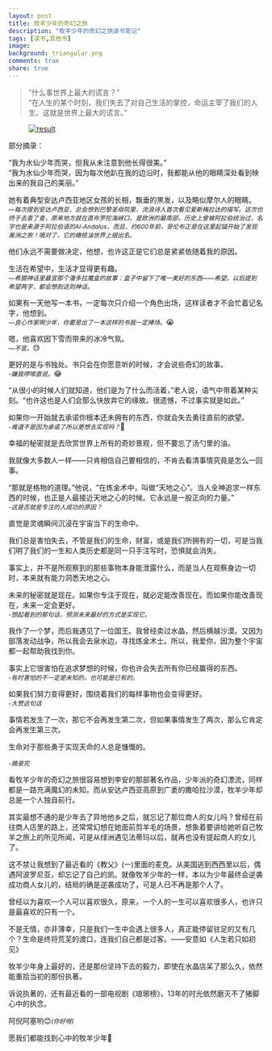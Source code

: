 ```yaml
---
layout: post
title: 牧羊少年的奇幻之旅
description: "牧羊少年的奇幻之旅读书笔记"
tags: [读书,其他书]
image:
background: triangular.png
comments: true
share: true
---
```


>“什么事世界上最大的谎言？”<br  />
>“在人生的某个时刻，我们失去了对自己生活的掌控，命运主宰了我们的人生。这就是世界上最大的谎言。”

<figure>
    <a href="http://img11.360buyimg.com//n0/jfs/t1108/113/658072268/147538/fdf524d/5539f258N565320de.jpg">
        <img src="http://img11.360buyimg.com//n0/jfs/t1108/113/658072268/147538/fdf524d/5539f258N565320de.jpg" alt="result" />
    </a>
</figure>

<!--more-->

部分摘录：

“我为水仙少年而哭，但我从未注意到他长得很美。”<br  />
“我为水仙少年而哭，因为每次他趴在我的边沿时，我都能从他的眼睛深处看到映出来的我自己的美丽。”

她有着典型安达卢西亚地区女孩的长相，飘垂的黑发，以及略似摩尔人的眼睛。<br  />
*<span style = "font-size: 12px">—每次提到安达卢西亚，总会想到巴黎圣母院里，流浪诗人首次看见爱斯梅拉达的描写。这次也终于去查了查，原来地方就在直布罗陀海峡口，是欧洲的最南部，历史上曾被阿拉伯统治过，名字也是来源于阿拉伯语的Al-Andalus，而且，约600年前，哥伦布正是在这里起锚开始了发现美洲之旅！哦对了，它的橄榄油世界上很出名。</span>*

他们永远不需要做决定，他想，也许这正是它们总是紧紧依随着我的原因。

生活在希望中，生活才显得更有趣。<br  />
*<span style = "font-size: 12px">—希腊神话里最宣那个潘多拉魔盒的故事：盒子中留下了唯一美好的东西——希望。以后提到希望两字，都会想到这则神话。</span>*

如果有一天他写一本书，一定每次只介绍一个角色出场，这样读者才不会忙着记名字，他想到。<br  />
*<span style = "font-size: 12px">—良心作家啊少年，你要是出了一本这样的书我一定捧场。</span>*😭

嗯，他喜欢因下雪而带来的冰冷气氛。<br  />
*<span style = "font-size: 12px">—不宣。</span>*😓

更好的是与书独处。书只会在你愿意听的时候，才会说些奇幻的故事。<br  />
*<span style = "font-size: 12px">-嫌我啰嗦直说。</span>*😂

“从很小的时候人们就知道，他们是为了什么而活着，”老人说，语气中带着某种尖刻。“也许这也是人们会那么快放弃它的缘故。很遗憾，不过事实就是如此。”

如果你一开始就去承诺你根本还未拥有的东西，你就会失去勇往直前的欲望。<br  />
*<span style = "font-size: 12px">-难道不是因为承诺了所以更想去实现吗？</span>*💭

幸福的秘密就是去欣赏世界上所有的奇妙景观，但不要忘了汤勺里的油。

我就像大多数人一样——只肯相信自己要相信的，不肯去看清事情究竟是怎么一回事。

“那就是格物的道理。”他说，“在炼金术中，叫做“天地之心”。当人全神追求一样东西的时候，也正是人最接近天地之心的时候。它永远是一股正向的力量。”<br  />
*<span style = "font-size: 12px">-这是否就是专注的人成功的原因？</span>*

直觉是灵魂瞬间沉浸在宇宙当下的生命中。

我们总是害怕失去，不管是我们的生命，财富，或是我们所拥有的一切，可是当我们明了我们的一生和人类历史都是同一只手注写时，恐惧就会消失。

事实上，并不是所观察到的那些事物本身能泄露什么，而是当人在观察身边一切时，本来就有能力洞悉天地之心。

未来的秘密就是现在。如果你专注于现在，就必定能改善现在。而如果你能改善现在，未来一定会更好。<br  />
*<span style = "font-size: 12px">-想起看到的那句话，预测未来最好的方式是实现它。</span>*

我作了一个梦，而后我遇见了一位国王。我曾经卖过水晶，然后横越沙漠。又因为部落发动战争，所以我会去泉水边，寻找炼金术士。所以，我爱你，因为整个宇宙都一起帮助我找到你。

事实上它很害怕在追求梦想的时候，你也许会失去所有你已经赢得的东西。<br  />
*<span style = "font-size: 12px">-有时害怕的不一定是未知的，也可能是已有的。</span>*

如果我们努力变得更好，围绕着我们的每样事物也会变得更好。<br  />
*<span style = "font-size: 12px">-大赞这句话</span>*

事情若发生了一次，那它不会再发生第二次，但如果事情发生了两次，那么它肯定会再发生第三次。

生命对于那些勇于实现天命的人总是慷慨的。

*<span style = "font-size: 12px">-摘录完</span>*

看牧羊少年的奇幻之旅很容易想到李安的那部著名作品，少年派的奇幻漂流，同样都是一路充满魔幻的未知。而从安达卢西亚高原到广袤的撒哈拉沙漠，牧羊少年却总是一个人独自前行。

其实最想不通的是少年去了异地他乡之后，就忘记了那位商人的女儿吗？曾经在前往商人店里的路上，还常常幻想在她面前剪羊毛的场景，想象着要讲给她听自己牧羊之旅上的所见所闻，可是从绿洲遇见法蒂玛以后，就再也没有提起商人的女儿了。

这不禁让我想到了最近看的《教父》(一)里面的麦克。从美国逃到西西里以后，偶遇阿波罗尼亚，却忘记了自己的凯。就像牧羊少年的一样，本以为少年最终会逆袭成功商人女儿的，结局的确是逆袭成功了，可是人已不再是那个人了。

曾经以为喜欢一个人可以喜欢很久，原来，一个人的一生可以喜欢很多人，也许只是最喜欢的只有一个。

不是无情，亦非薄幸，只是我们一生中会遇上很多人，真正能停留驻足的又有几个？生命是终将荒芜的渡口，连我们自己都是过客。——安意如《人生若只如初见》

牧羊少年身上最好的，还是那份坚持下去的毅力，即使在水晶店呆了那么久，依然能重拾当初的那份执著。

诉说执著的，还有最近看的一部电视剧《琅琊榜》，13年的时光依然磨灭不了猪脚心中的执念。

阿倪阿塞哟😊<span style="font-size: 12px">*(你好呀)*</span>

愿我们都能找到心中的牧羊少年🙏